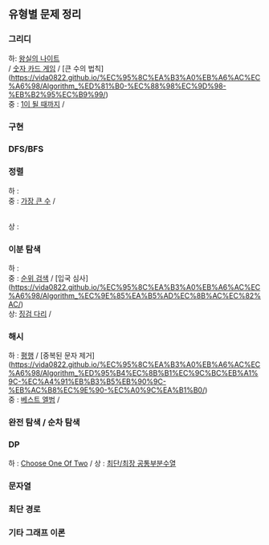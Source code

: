 ## 유형별 문제 정리 

### 그리디 
하: [왕실의 나이트](https://vida0822.github.io/%EC%95%8C%EA%B3%A0%EB%A6%AC%EC%A6%98/Algorithm_%EC%99%95%EC%8B%A4%EC%9D%98-%EB%82%98%EC%9D%B4%ED%8A%B8/)  
    / [숫자 카드 게임](https://vida0822.github.io/%EC%95%8C%EA%B3%A0%EB%A6%AC%EC%A6%98/Algorithm_%EC%88%AB%EC%9E%90%EC%B9%B4%EB%93%9C%EA%B2%8C%EC%9E%84/) 
    / [큰 수의 법칙] (https://vida0822.github.io/%EC%95%8C%EA%B3%A0%EB%A6%AC%EC%A6%98/Algorithm_%ED%81%B0-%EC%88%98%EC%9D%98-%EB%B2%95%EC%B9%99/)
<br>
중 : [1이 될 때까지](https://vida0822.github.io/%EC%95%8C%EA%B3%A0%EB%A6%AC%EC%A6%98/Algorithm_1%EC%9D%B4-%EB%90%A0-%EB%95%8C%EA%B9%8C%EC%A7%80/) / 

### 구현 

### DFS/BFS 

### 정렬 
하 : 
<br>
중 : [가장 큰 수](https://vida0822.github.io/%EC%95%8C%EA%B3%A0%EB%A6%AC%EC%A6%98/Algorithm_%EC%A7%81%EC%A0%91-%EA%B8%B0%EC%A4%80-%EC%A0%95%ED%95%B4%EC%84%9C-%EC%A0%95%EB%A0%AC/) / 
    
<br> 
상 : 

### 이분 탐색 
하 : 
<br>
중 : [순위 검색](https://vida0822.github.io/%EC%95%8C%EA%B3%A0%EB%A6%AC%EC%A6%98/Algorithm_%EC%9E%90%EB%B0%94%EB%A1%9C%EC%BF%BC%EB%A6%AC%EA%B5%AC%ED%98%84%ED%95%98%EA%B8%B0/) / 
     [입국 심사] (https://vida0822.github.io/%EC%95%8C%EA%B3%A0%EB%A6%AC%EC%A6%98/Algorithm_%EC%9E%85%EA%B5%AD%EC%8B%AC%EC%82%AC/) 
<br> 
상: [징검 다리](https://vida0822.github.io/%EC%95%8C%EA%B3%A0%EB%A6%AC%EC%A6%98/Algorithm_%EC%A7%95%EA%B2%80%EB%8B%A4%EB%A6%AC/) /


### 해시 
하 : [평행](https://vida0822.github.io/%EC%95%8C%EA%B3%A0%EB%A6%AC%EC%A6%98/Algorithm_%EC%A2%8C%ED%91%9C%EC%99%80-%ED%95%B4%EC%8B%B1/) / 
    [중복된 문자 제거] (https://vida0822.github.io/%EC%95%8C%EA%B3%A0%EB%A6%AC%EC%A6%98/Algorithm_%ED%95%B4%EC%8B%B1%EC%9C%BC%EB%A1%9C-%EC%A4%91%EB%B3%B5%EB%90%9C-%EB%AC%B8%EC%9E%90-%EC%A0%9C%EA%B1%B0/)
<br>
중 : [베스트 엘범](https://vida0822.github.io/%EC%95%8C%EA%B3%A0%EB%A6%AC%EC%A6%98/Algorithm_%EB%B2%A0%EC%8A%A4%ED%8A%B8-%EC%97%98%EB%B2%94/) / 


### 완전 탐색 / 순차 탐색

### DP 
하 : [Choose One Of Two](https://vida0822.github.io/%EC%95%8C%EA%B3%A0%EB%A6%AC%EC%A6%98/Algorithm_%EC%9B%90%ED%95%98%EB%8A%94-state%EB%A5%BC-%EC%A0%95%EC%9D%98%ED%95%B4%EB%82%98%EA%B0%80%EB%8A%94-dp/) / 
상 : [최단/최장 공통부분수열](https://vida0822.github.io/%EC%95%8C%EA%B3%A0%EB%A6%AC%EC%A6%98/Algorithm_%EC%B5%9C%EB%8B%A8-%EA%B3%B5%ED%86%B5-%EB%B6%80%EB%B6%84-%EC%88%98%EC%97%B4,-%EC%B5%9C%EC%9E%A5-%EA%B3%B5%ED%86%B5-%EB%B6%80%EB%B6%84-%EC%88%98%EC%97%B4/)

### 문자열 

### 최단 경로 

### 기타 그래프 이론 


